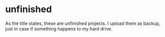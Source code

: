 # unfinished

As the title states, these are unfinished projects. I upload them as backup, just in case if something happens to my hard drive. 
